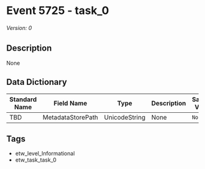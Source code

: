 # Event 5725 - task_0
###### Version: 0

## Description
None

## Data Dictionary
|Standard Name|Field Name|Type|Description|Sample Value|
|---|---|---|---|---|
|TBD|MetadataStorePath|UnicodeString|None|`None`|

## Tags
* etw_level_Informational
* etw_task_task_0